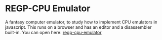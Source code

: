 # REGP-CPU Emulator
A fantasy computer emulator, to study how to implement CPU emulators in javascript.
This runs on a browser and has an editor and a disassembler built-in. You can open here:
[regp-cpu-emulator](https://matheuskrugerdev.cf/regp-cpu-emulator)